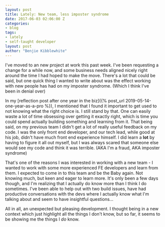 ```yaml
---
layout: post
title: Lately: New team, less imposter syndrome
date: 2017-06-03 02:06:00 Z
categories:
- blog
tags:
- lately
- self-taught developer
layout: post
author: "Benjie Kibblewhite"
---
```


I've moved to an new project at work this past week. I've been requesting a change for a while now, and some business needs aligned nicely right around the time I had hoped to make the move. There's a lot that could be said, but one quick thing I wanted to write about was the effect working with new people has had on my imposter syndrome. (Which I think I've been in denial over)

In my [reflection post after one year in the biz]({% post_url 2019-05-14-one-year-as-a-pro %}), I mentioned that I found it important to get used to not knowing what the right choice is. I still stand by that. One can easily waste a lot of time obsessing over getting it exactly right, which is time you could spend actually building something and learning from it. That being said, on my previous team I didn't get a lot of really useful feedback on my code. I was the only front end developer, and our tech lead, while good at his job, didn't have much front end experience himself. I did learn a **lot** by having to figure it all out myself, but I was always scared that someone else would see my code and think it was terrible. (AKA I'm a fraud, AKA imposter syndrome) 

That's one of the reasons I was interested in working with a new team - I wanted to work with some more experienced FE developers and learn from them. I expected to come in to this team and be the Baby again. Not knowing much, but keen and eager to learn more. It's only been a few days though, and I'm realizing that I actually do know more than I think I do sometimes. I've been able to help out with two build issues, have had productive conversations with the devs where I actually know what I'm talking about and seem to have insightful questions... 

All in all, an unexpected but pleasing development. I thought being in a new context which just highlight all the things I don't know, but so far, it seems to be showing me the things I *do* know. 
